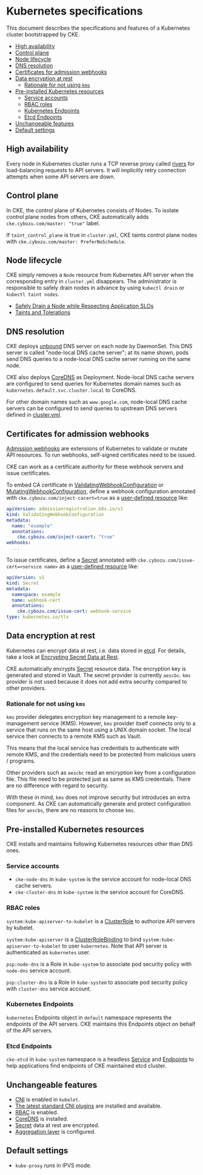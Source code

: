 Kubernetes specifications
=========================

This document describes the specifications and features of
a Kubernetes cluster bootstrapped by CKE.

- [High availability](#high-availability)
- [Control plane](#control-plane)
- [Node lifecycle](#node-lifecycle)
- [DNS resolution](#dns-resolution)
- [Certificates for admission webhooks](#certificates-for-admission-webhooks)
- [Data encryption at rest](#data-encryption-at-rest)
  - [Rationale for not using `kms`](#rationale-for-not-using-kms)
- [Pre-installed Kubernetes resources](#pre-installed-kubernetes-resources)
  - [Service accounts](#service-accounts)
  - [RBAC roles](#rbac-roles)
  - [Kubernetes Endpoints](#kubernetes-endpoints)
  - [Etcd Endpoints](#etcd-endpoints)
- [Unchangeable features](#unchangeable-features)
- [Default settings](#default-settings)

## High availability

Every node in Kubernetes cluster runs a TCP reverse proxy called [rivers](../tools/rivers)
for load-balancing requests to API servers.  It will implicitly retry
connection attempts when some API servers are down.

## Control plane

In CKE, the control plane of Kubernetes consists of Nodes.  To isolate
control plane nodes from others, CKE automatically adds `cke.cybozu.com/master: "true"` label.

If `taint_control_plane` is true in `cluster.yml`, CKE taints control
plane nodes with `cke.cybozu.com/master: PreferNoSchedule`.

## Node lifecycle

CKE simply removes a `Node` resource from Kubernetes API server when the
corresponding entry in `cluster.yml` disappears.  The administrator is
responsible to safely drain nodes in advance by using `kubectl drain` or
`kubectl taint nodes`.

- [Safely Drain a Node while Respecting Application SLOs](https://kubernetes.io/docs/tasks/administer-cluster/safely-drain-node/)
- [Taints and Tolerations](https://kubernetes.io/docs/concepts/configuration/taint-and-toleration/)

## DNS resolution

CKE deploys [unbound][] DNS server on each node by DaemonSet.
This DNS server is called "node-local DNS cache server"; at its name shown, pods send DNS
queries to a node-local DNS cache server running on the same node.

CKE also deploys [CoreDNS][] as Deployment.  Node-local DNS cache servers are configured to
send queries for Kubernetes domain names such as `kubernetes.default.svc.cluster.local` to
CoreDNS.

For other domain names such as `www.google.com`, node-local DNS cache servers can be
configured to send queries to upstream DNS servers defined in [cluster.yml](./cluster.md).

## Certificates for admission webhooks

[Admission webhooks][webhook] are extensions of Kubernetes to validate or mutate API resources.
To run webhooks, self-signed certificates need to be issued.

CKE can work as a certificate authority for these webhook servers and issue certificates.

To embed CA certificate in [ValidatingWebhookConfiguration][] or [MutatingWebhookConfiguration][],
define a webhook configuration annotated with `cke.cybozu.com/inject-cacert=true` as
a [user-defined resource](user-resources.md) like:

```yaml
apiVersion: admissionregistration.k8s.io/v1
kind: ValidatingWebhookConfiguration
metadata:
  name: "example"
  annotations:
    cke.cybozu.com/inject-cacert: "true"
webhooks:
  ...
```

To issue certificates, define a [Secret][] annotated with `cke.cybozu.com/issue-cert=<service name>`
as a [user-defined resource](user-resources.md) like:

```yaml
apiVersion: v1
kind: Secret
metadata:
  namespace: example
  name: webhook-cert
  annotations:
    cke.cybozu.com/issue-cert: webhook-service
type: kubernetes.io/tls
```

## Data encryption at rest

Kubernetes can encrypt data at rest, i.e. data stored in [etcd][].
For details, take a look at [Encrypting Secret Data at Rest](https://kubernetes.io/docs/tasks/administer-cluster/encrypt-data/).

CKE automatically encrypts [Secret][] resource data.  The encryption key is generated and
stored in Vault.  The secret provider is currently `aescbc`.  `kms` provider is not used
because it does not add extra security compared to other providers.

### Rationale for not using `kms`

`kms` provider delegates encryption key management to a remote key-management service (KMS).
However, `kms` provider itself connects only to a service that runs on the same host using
a UNIX domain socket.  The local service then connects to a remote KMS such as Vault.

This means that the local service has credentials to authenticate with remote KMS, and the
credentials need to be protected from malicious users / programs.

Other providers such as `aescbc` read an encryption key from a configuration file.
This file need to be protected just as same as KMS credentials.  There are no difference
with regard to security.

With these in mind, `kms` does not improve security but introduces an extra component.
As CKE can automatically generate and protect configuration files for `aescbs`, there
are no reasons to choose `kms`.

## Pre-installed Kubernetes resources

CKE installs and maintains following Kubernetes resources other than DNS ones.

### Service accounts

- `cke-node-dns` in `kube-system` is the service account for node-local DNS cache servers.
- `cke-cluster-dns` in `kube-system` is the service account for CoreDNS.

### RBAC roles

`system:kube-apiserver-to-kubelet` is a [ClusterRole](https://kubernetes.io/docs/reference/access-authn-authz/rbac/#role-and-clusterrole) to authorize API servers by kubelet.

`system:kube-apiserver` is a [ClusterRoleBinding](https://kubernetes.io/docs/reference/access-authn-authz/rbac/#rolebinding-and-clusterrolebinding) to bind `system:kube-apiserver-to-kubelet` to user `kubernetes`.  Note that API server is authenticated as `kubernetes` user.

`psp:node-dns` is a Role in `kube-system` to associate pod security policy with `node-dns` service account.

`psp:cluster-dns` is a Role in `kube-system` to associate pod security policy with `cluster-dns` service account.

### Kubernetes Endpoints

`kubernetes` Endpoints object in `default` namespace represents the endpoints of the API servers.
CKE maintains this Endpoints object on behalf of the API servers.

### Etcd Endpoints

`cke-etcd` in `kube-system` namespace is a headless [Service](https://kubernetes.io/docs/concepts/services-networking/service/) and [Endpoints](https://kubernetes.io/docs/concepts/services-networking/service/#services-without-selectors) to help applications find endpoints of CKE maintained etcd cluster.

## Unchangeable features

- [CNI][] is enabled in `kubelet`.
- [The latest standard CNI plugins][CNI plugins] are installed and available.
- [RBAC][] is enabled.
- [CoreDNS][] is installed.
- [Secret][] data at rest are encrypted.
- [Aggregation layer](https://kubernetes.io/docs/tasks/access-kubernetes-api/configure-aggregation-layer/) is configured.

## Default settings

- `kube-proxy` runs in IPVS mode.

[unbound]: https://www.nlnetlabs.nl/projects/unbound/
[webhook]: https://kubernetes.io/docs/reference/access-authn-authz/extensible-admission-controllers/
[ValidatingWebhookConfiguration]: https://kubernetes.io/docs/reference/generated/kubernetes-api/v1.18/#validatingwebhookconfiguration-v1-admissionregistration-k8s-io
[MutatingWebhookConfiguration]: https://kubernetes.io/docs/reference/generated/kubernetes-api/v1.18/#mutatingwebhookconfiguration-v1-admissionregistration-k8s-io
[Secret]: https://kubernetes.io/docs/reference/generated/kubernetes-api/v1.18/#secret-v1-core
[etcd]: http://etcd.io/
[RBAC]: https://kubernetes.io/docs/reference/access-authn-authz/rbac/
[CoreDNS]: https://github.com/coredns/coredns
[Secret]: https://kubernetes.io/docs/concepts/configuration/secret/
[CNI]: https://github.com/containernetworking/cni
[CNI plugins]: https://github.com/containernetworking/plugins
